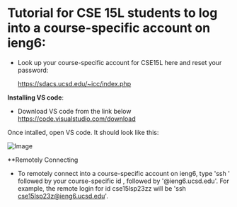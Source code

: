 # **Tutorial for CSE 15L students to log into a course-specific account on ieng6**:
    
* Look up your course-specific account for CSE15L here and reset your password:

  https://sdacs.ucsd.edu/~icc/index.php

 **Installing VS code**:
  
 * Download VS code from the link below
  https://code.visualstudio.com/download
  
  Once intalled, open VS code. It should look like this:
  
  ![Image](VSCODE.jpg)
  
  **Remotely Connecting
  
  * To remotely connect into a course-specific account on ieng6, type 'ssh ' followed by your course-specific id , followed by '@ieng6.ucsd.edu'.
  For example, the remote login for id cse15lsp23zz will be 'ssh cse15lsp23z@ieng6.ucsd.edu'.
  
 
  
